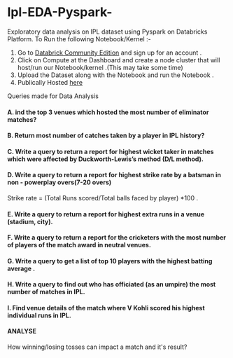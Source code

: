 # Ipl-EDA-Pyspark-
Exploratory data analysis on IPL dataset using Pyspark on Databricks Platform.
To Run the following Notebook/Kernel :- 
1. Go to [Databrick Community Edition](https://community.cloud.databricks.com/) and sign up for an account .
2. Click on Compute at the Dashboard and create a node cluster that will host/run our Notebook/kernel .(This may take some time)
3. Upload the Dataset along with the Notebook and run the Notebook . 
4. Publically Hosted [here](https://databricks-prod-cloudfront.cloud.databricks.com/public/4027ec902e239c93eaaa8714f173bcfc/4354019879938929/3816681144227439/2770203938443209/latest.html)

Queries made for Data Analysis

#### A. ind the top 3 venues which hosted the most number of eliminator matches?

#### B. Return most number of catches taken by a player in IPL history?

#### C. Write a query to return a report for highest wicket taker in matches which were affected by Duckworth-Lewis’s method (D/L method).

#### D. Write a query to return a report for highest strike rate by a batsman in non - powerplay overs(7-20 overs)
Strike rate = (Total Runs scored/Total balls faced by player) *100 . 

#### E. Write a query to return a report for highest extra runs in a venue (stadium, city). 

#### F. Write a query to return a report for the cricketers with the most number of players of the match award in neutral venues.

#### G. Write a query to get a list of top 10 players with the highest batting average .

#### H. Write a query to find out who has officiated (as an umpire) the most number of matches in IPL.

#### I. Find venue details of the match where V Kohli scored his highest individual runs in IPL.

#### ANALYSE
How winning/losing tosses can impact a match and it's result?
